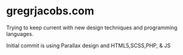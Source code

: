 # gregrjacobs.com

Trying to keep current with new design techniques and programming languages.

Initial commit is using Parallax design and HTML5,SCSS,PHP, & JS 